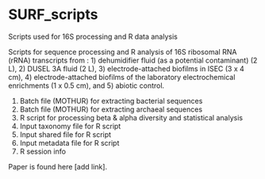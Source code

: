 # SURF_scripts
Scripts used for 16S processing and R data analysis

Scripts for sequence processing and R analysis of 16S ribosomal RNA (rRNA) transcripts from : 1) dehumidifier fluid (as a potential contaminant) (2 L), 2) DUSEL 3A fluid (2 L), 3) electrode-attached biofilms in ISEC (3 x 4 cm), 4) electrode-attached biofilms of the laboratory electrochemical enrichments (1 x 0.5 cm), and 5) abiotic control. 

1. Batch file (MOTHUR) for extracting bacterial sequences 
2. Batch file (MOTHUR) for extracting archaeal sequences
3. R script for processing beta & alpha diversity and statistical analysis
4. Input taxonomy file for R script
5. Input shared file for R script
6. Input metadata file for R script
7. R session info

Paper is found here [add link]. 
